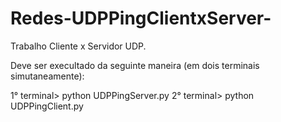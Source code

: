 # Redes-UDPPingClientxServer-
Trabalho Cliente x Servidor UDP.


Deve ser execultado da seguinte maneira (em dois terminais simutaneamente):

1° terminal> python UDPPingServer.py
2° terminal> python UDPPingClient.py

